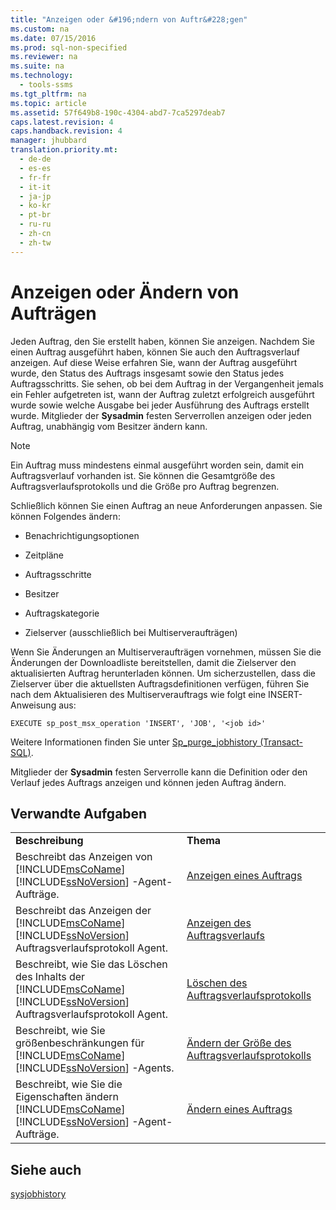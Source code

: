 ```yaml
---
title: "Anzeigen oder &#196;ndern von Auftr&#228;gen"
ms.custom: na
ms.date: 07/15/2016
ms.prod: sql-non-specified
ms.reviewer: na
ms.suite: na
ms.technology: 
  - tools-ssms
ms.tgt_pltfrm: na
ms.topic: article
ms.assetid: 57f649b8-190c-4304-abd7-7ca5297deab7
caps.latest.revision: 4
caps.handback.revision: 4
manager: jhubbard
translation.priority.mt: 
  - de-de
  - es-es
  - fr-fr
  - it-it
  - ja-jp
  - ko-kr
  - pt-br
  - ru-ru
  - zh-cn
  - zh-tw
---
```

# Anzeigen oder &#196;ndern von Auftr&#228;gen
Jeden Auftrag, den Sie erstellt haben, können Sie anzeigen. Nachdem Sie einen Auftrag ausgeführt haben, können Sie auch den Auftragsverlauf anzeigen. Auf diese Weise erfahren Sie, wann der Auftrag ausgeführt wurde, den Status des Auftrags insgesamt sowie den Status jedes Auftragsschritts. Sie sehen, ob bei dem Auftrag in der Vergangenheit jemals ein Fehler aufgetreten ist, wann der Auftrag zuletzt erfolgreich ausgeführt wurde sowie welche Ausgabe bei jeder Ausführung des Auftrags erstellt wurde. Mitglieder der **Sysadmin** festen Serverrollen anzeigen oder jeden Auftrag, unabhängig vom Besitzer ändern kann.  
  
> [!NOTE]  
> Ein Auftrag muss mindestens einmal ausgeführt worden sein, damit ein Auftragsverlauf vorhanden ist. Sie können die Gesamtgröße des Auftragsverlaufsprotokolls und die Größe pro Auftrag begrenzen.  
  
Schließlich können Sie einen Auftrag an neue Anforderungen anpassen. Sie können Folgendes ändern:  
  
-   Benachrichtigungsoptionen  
  
-   Zeitpläne  
  
-   Auftragsschritte  
  
-   Besitzer  
  
-   Auftragskategorie  
  
-   Zielserver (ausschließlich bei Multiserveraufträgen)  
  
Wenn Sie Änderungen an Multiserveraufträgen vornehmen, müssen Sie die Änderungen der Downloadliste bereitstellen, damit die Zielserver den aktualisierten Auftrag herunterladen können. Um sicherzustellen, dass die Zielserver über die aktuellsten Auftragsdefinitionen verfügen, führen Sie nach dem Aktualisieren des Multiserverauftrags wie folgt eine INSERT-Anweisung aus:  
  
```  
EXECUTE sp_post_msx_operation 'INSERT', 'JOB', '<job id>'  
```  
  
Weitere Informationen finden Sie unter [Sp_purge_jobhistory (Transact-SQL)](assetId:///237f9bad-636d-4262-9bfb-66c034a43e88).  
  
Mitglieder der **Sysadmin** festen Serverrolle kann die Definition oder den Verlauf jedes Auftrags anzeigen und können jeden Auftrag ändern.  
  
## Verwandte Aufgaben  
  
|||  
|-|-|  
|**Beschreibung**|**Thema**|  
|Beschreibt das Anzeigen von [!INCLUDE[msCoName](../content/includes/msCoName_md.md)][!INCLUDE[ssNoVersion](../content/includes/ssNoVersion_md.md)] -Agent-Aufträge.|[Anzeigen eines Auftrags](../content/View-a-Job.md)|  
|Beschreibt das Anzeigen der [!INCLUDE[msCoName](../content/includes/msCoName_md.md)][!INCLUDE[ssNoVersion](../content/includes/ssNoVersion_md.md)] Auftragsverlaufsprotokoll Agent.|[Anzeigen des Auftragsverlaufs](../content/View-the-Job-History.md)|  
|Beschreibt, wie Sie das Löschen des Inhalts der [!INCLUDE[msCoName](../content/includes/msCoName_md.md)][!INCLUDE[ssNoVersion](../content/includes/ssNoVersion_md.md)] Auftragsverlaufsprotokoll Agent.|[Löschen des Auftragsverlaufsprotokolls](../content/Clear-the-Job-History-Log.md)|  
|Beschreibt, wie Sie größenbeschränkungen für [!INCLUDE[msCoName](../content/includes/msCoName_md.md)][!INCLUDE[ssNoVersion](../content/includes/ssNoVersion_md.md)] -Agents.|[Ändern der Größe des Auftragsverlaufsprotokolls](../content/Resize-the-Job-History-Log.md)|  
|Beschreibt, wie Sie die Eigenschaften ändern [!INCLUDE[msCoName](../content/includes/msCoName_md.md)][!INCLUDE[ssNoVersion](../content/includes/ssNoVersion_md.md)] -Agent-Aufträge.|[Ändern eines Auftrags](../content/Modify-a-Job.md)|  
  
## Siehe auch  
[sysjobhistory](assetId:///1b1fcdbb-2af2-45e6-bf3f-e8279432ce13)  
  
